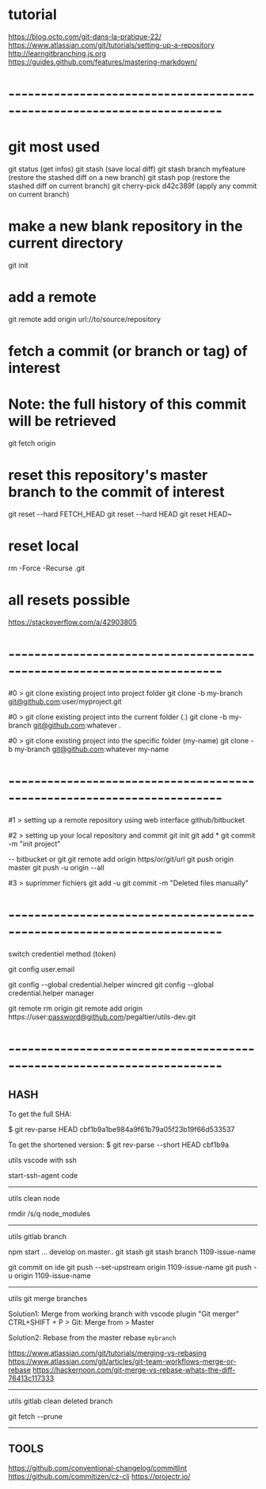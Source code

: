 # tutorial

https://blog.octo.com/git-dans-la-pratique-22/
https://www.atlassian.com/git/tutorials/setting-up-a-repository
http://learngitbranching.js.org
https://guides.github.com/features/mastering-markdown/

# -----------------------------------------------------------------------

# git most used 

git status (get infos)
git stash (save local diff)
git stash branch myfeature  (restore the stashed diff on a new branch)
git stash pop (restore the stashed diff on current branch)
git cherry-pick d42c389f (apply any commit on current branch)

# make a new blank repository in the current directory
git init

# add a remote
git remote add origin url://to/source/repository

# fetch a commit (or branch or tag) of interest
# Note: the full history of this commit will be retrieved
git fetch origin <sha1-of-commit-of-interest>

# reset this repository's master branch to the commit of interest
git reset --hard FETCH_HEAD
git reset --hard HEAD
git reset HEAD~ 

# reset local
rm -Force -Recurse .git

# all resets possible
https://stackoverflow.com/a/42903805

# -----------------------------------------------------------------------

#0 > git clone existing project into project folder
git clone -b my-branch git@github.com:user/myproject.git

#0 > git clone existing project into the current folder (.)
git clone -b my-branch git@github.com:whatever .

#0 > git clone existing project into the specific folder (my-name)
git clone -b my-branch git@github.com:whatever my-name

# -----------------------------------------------------------------------

#1 > setting up a remote repository using web interface github/bitbucket

#2 > setting up your local repository and commit
git init
git add *
git commit -m "init project"

-- bitbucket or git
git remote add origin https/or/git/url
git push origin master
git push -u origin --all

#3 > suprimmer fichiers
git add -u
git commit -m "Deleted files manually"


# -----------------------------------------------------------------------


switch credentiel method (token)

git config user.email

git config --global credential.helper wincred
git config --global credential.helper manager

git remote rm origin
git remote add origin https://user:password@github.com/pegaltier/utils-dev.git


# -----------------------------------------------------------------------

## HASH

To get the full SHA:

$ git rev-parse HEAD
cbf1b9a1be984a9f61b79a05f23b19f66d533537

To get the shortened version:
$ git rev-parse --short HEAD
cbf1b9a



utils vscode with ssh

start-ssh-agent
code

------------------------------------

utils clean node

rmdir /s/q node_modules

------------------------------------

utils gitlab branch

npm start
... develop on master..
git stash
git stash branch 1109-issue-name

git commit on ide
git push --set-upstream origin 1109-issue-name
git push -u origin 1109-issue-name


------------------------------------


utils git merge branches

Solution1: Merge
from working branch with vscode plugin "Git merger"
CTRL+SHIFT + P > Git: Merge from > Master

Solution2: Rebase
from the master 
rebase `mybranch`

https://www.atlassian.com/git/tutorials/merging-vs-rebasing
https://www.atlassian.com/git/articles/git-team-workflows-merge-or-rebase
https://hackernoon.com/git-merge-vs-rebase-whats-the-diff-76413c117333

------------------------------------

utils gitlab clean deleted branch

git fetch --prune

------------------------------------


## TOOLS

https://github.com/conventional-changelog/commitlint
https://github.com/commitizen/cz-cli
https://projectr.io/